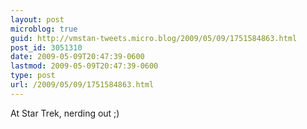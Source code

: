 ```yaml
---
layout: post
microblog: true
guid: http://vmstan-tweets.micro.blog/2009/05/09/1751584863.html
post_id: 3051310
date: 2009-05-09T20:47:39-0600
lastmod: 2009-05-09T20:47:39-0600
type: post
url: /2009/05/09/1751584863.html
---
```

At Star Trek, nerding out ;)
